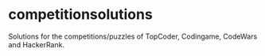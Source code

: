# competitionsolutions
Solutions for the competitions/puzzles of TopCoder, Codingame, CodeWars and HackerRank.
